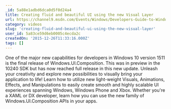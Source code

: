 ```yaml
---
_id: 5a88e1adbd6dca0d5f0d24a4
title: Creating fluid and beautiful UI using the new Visual Layer
url: https://channel9.msdn.com/Events/Windows/Developers-Guide-to-Windows-10-Version-1511/Creating-fluid-and-beautiful-UI-using-the-new-Visual-Layer
category: videos
slug: 'creating-fluid-and-beautiful-ui-using-the-new-visual-layer'
user_id: 5a83ce59d6eb0005c4ecda2c
createdOn: '2015-12-26T11:33:16.000Z'
tags: []
---
```


One of the major new capabilities for developers in Windows 10 version 1511 is the final release of Windows.UI.Composition. This was in preview in the 10240 SDK but has now reached full release in this new update. Unleash your creativity and explore new possibilities to visually bring your application to life! Learn how to utilize new light-weight Visuals, Animations, Effects, and Manipulations to easily create smooth and highly scalable UI experiences spanning Windows, Windows Phone and Xbox. Whether you're a XAML or DX developer, learn how you can use the new family of Windows.UI.Composition APIs in your apps.
